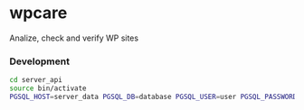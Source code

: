 # wpcare
Analize, check and verify WP sites

### Development

```bash
cd server_api
source bin/activate
PGSQL_HOST=server_data PGSQL_DB=database PGSQL_USER=user PGSQL_PASSWORD=password bin/flask --app app run --debug
```